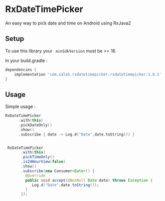 # RxDateTimePicker
An easy way to pick date and time on Android using RxJava2


## Setup

To use this library your ` minSdkVersion` must be >= 16.

In your build.gradle :

```gradle
dependencies {
    implementation 'com.salah.rxdatetimepicker:rxdatetimepicker:1.0.1'
}
```


## Usage

Simple usage :

```kotlin
RxDateTimePicker
      .with(this)
      .pickDateOnly()
      .show()
      .subscribe { date -> Log.d("Date",date.toString()) }
```

```java

 RxDateTimePicker
       .with(this)
       .pickTimeOnly()
       .is24HourView(false)
       .show()
       .subscribe(new Consumer<Date>() {
         @Override
         public void accept(@NonNull Date date) throws Exception {
         	Log.d("Date",date.toString());
         }
       });
```
